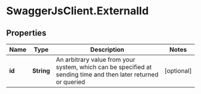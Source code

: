 # SwaggerJsClient.ExternalId

## Properties
Name | Type | Description | Notes
------------ | ------------- | ------------- | -------------
**id** | **String** | An arbitrary value from your system, which can be specified at sending time and then later returned or queried | [optional] 


